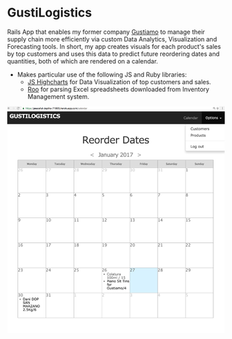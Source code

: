 # GustiLogistics

Rails App that enables my former company [Gustiamo](https://www.gustiamo.com) to manage their supply chain more efficiently via custom Data Analytics, Visualization and Forecasting tools. In short, my app creates visuals for each product's sales by top customers and uses this data to predict future reordering dates and quantities, both of which are rendered on a calendar. 

* Makes particular use of the following JS and Ruby libraries:
  * [JS Highcharts](https://github.com/highcharts) for Data Visualization of top customers and sales.
  * [Roo](https://github.com/roo-rb/roo) for parsing Excel spreadsheets downloaded from Inventory Management system.

![alt text](GustiLogisticsCalendar.png "Calendar Prototype")
